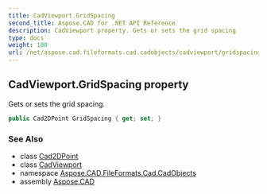 ```yaml
---
title: CadViewport.GridSpacing
second_title: Aspose.CAD for .NET API Reference
description: CadViewport property. Gets or sets the grid spacing
type: docs
weight: 180
url: /net/aspose.cad.fileformats.cad.cadobjects/cadviewport/gridspacing/
---
```

## CadViewport.GridSpacing property

Gets or sets the grid spacing.

```csharp
public Cad2DPoint GridSpacing { get; set; }
```

### See Also

* class [Cad2DPoint](../../cad2dpoint/)
* class [CadViewport](../)
* namespace [Aspose.CAD.FileFormats.Cad.CadObjects](../../cadviewport/)
* assembly [Aspose.CAD](../../../)


